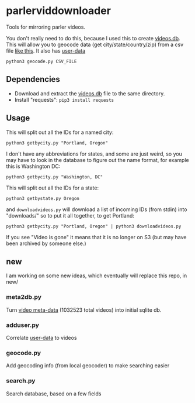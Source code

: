 # parlerviddownloader

Tools for mirroring parler videos.


You don't really need to do this, because I used this to create [videos.db](https://github.com/notnullgames/parlerviddownloader/releases/download/0.0.0/videos.zip). This will allow you to geocode data (get city/state/country/zip) from a csv file [like this](https://gofile.io/d/7Wg83o). It also has [user-data](https://gofile.io/d/t6M4zx) 


```
python3 geocode.py CSV_FILE
```

## Dependencies

- Download and extract the [videos.db](https://github.com/notnullgames/parlerviddownloader/releases/download/0.0.0/videos.zip) file to the same directory.
- Install "requests": `pip3 install requests`


## Usage


This will split out all the IDs for a named city:


```
python3 getbycity.py "Portland, Oregon"
```

I don't have any abbreviations for states, and some are just weird, so you may have to look in the database to figure out the name format, for example this is Washington DC:

```
python3 getbycity.py "Washington, DC"
```


This will split out all the IDs for a state:


```
python3 getbystate.py Oregon
```

and `downloadvideos.py` will download a list of incoming IDs (from stdin) into "downloads/" so to put it all together, to get Portland:

```
python3 getbycity.py "Portland, Oregon" | python3 downloadvideos.py
```

If you see "Video is gone" it means that it is no longer on S3 (but may have been archived by someone else.)


## new

I am working on some new ideas, which eventually will replace this repo, in new/


### meta2db.py

Turn [video meta-data](magnet:?xt=urn:btih:1723e27bc79186c4574ff056ddb458d771c26e2f&dn=metadata.tar.gz&tr=wss%3A%2F%2Ftracker.btorrent.xyz&tr=wss%3A%2F%2Ftracker.openwebtorrent.com&tr=udp%3A%2F%2Ftracker.leechers-paradise.org%3A6969&tr=udp%3A%2F%2Ftracker.coppersurfer.tk%3A6969&tr=udp%3A%2F%2Ftracker.opentrackr.org%3A1337&tr=udp%3A%2F%2Fexplodie.org%3A6969&tr=udp%3A%2F%2) (1032523 total videos) into initial sqlite db.


### adduser.py

Correlate [user-data](https://gofile.io/d/t6M4zx) to videos


### geocode.py

Add geocoding info (from local geocoder) to make searching easier




### search.py

Search database, based on a few fields